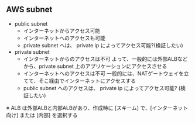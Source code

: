 
## AWS subnet
- public subnet
  - インターネットからアクセス可能
  - インターネットへのアクセスも可能
  - private subnet へは、 private ip によってアクセス可能?(検証したい)
- private subnet
  - インターネットからのアクセスは不可
    よって、一般的には外部ALBなどから、private subnet 上のアプリケーションにアクセスさせる
  - インターネットへのアクセスは不可
    一般的には、NATゲートウェイを立てて、そこ経由でインターネットにアクセスする
  - public subnet へのアクセスは、 private ip によってアクセス可能? (検証したい)


※ ALB は外部ALBと内部ALBがあり、作成時に [スキーム] で、[インターネット向け] または [内部] を選択する

<!--stackedit_data:
eyJoaXN0b3J5IjpbMTgwNjMzNzMwMCwzOTc0NTk3OCw3MzA5OT
gxMTZdfQ==
-->